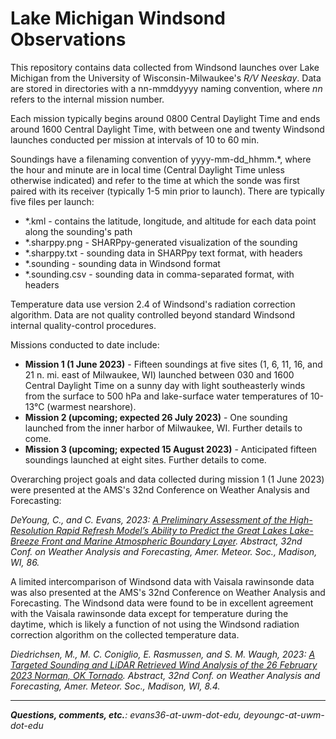 # Lake Michigan Windsond Observations
This repository contains data collected from Windsond launches over Lake Michigan from the University of Wisconsin-Milwaukee's <i>R/V Neeskay</i>. Data are stored in directories with a nn-mmddyyyy naming convention, where <i>nn</i> refers to the internal mission number.

Each mission typically begins around 0800 Central Daylight Time and ends around 1600 Central Daylight Time, with between one and twenty Windsond launches conducted per mission at intervals of 10 to 60 min.

Soundings have a filenaming convention of yyyy-mm-dd_hhmm.*, where the hour and minute are in local time (Central Daylight Time unless otherwise indicated) and refer to the time at which the sonde was first paired with its receiver (typically 1-5 min prior to launch). There are typically five files per launch:
<ul>
  <li>*.kml - contains the latitude, longitude, and altitude for each data point along the sounding's path</li>
  <li>*.sharppy.png - SHARPpy-generated visualization of the sounding</li>
  <li>*.sharppy.txt - sounding data in SHARPpy text format, with headers</li>
  <li>*.sounding - sounding data in Windsond format</li>
  <li>*.sounding.csv - sounding data in comma-separated format, with headers</li>
</ul>

Temperature data use version 2.4 of Windsond's radiation correction algorithm. Data are not quality controlled beyond standard Windsond internal quality-control procedures.

Missions conducted to date include:
<ul>
  <li><b>Mission 1 (1 June 2023)</b> - Fifteen soundings at five sites (1, 6, 11, 16, and 21 n. mi. east of Milwaukee, WI) launched between 030 and 1600 Central Daylight Time on a sunny day with light southeasterly winds from the surface to 500 hPa and lake-surface water temperatures of 10-13°C (warmest nearshore).</li>
  <li><b>Mission 2 (upcoming; expected 26 July 2023)</b> - One sounding launched from the inner harbor of Milwaukee, WI. Further details to come.
  <li><b>Mission 3 (upcoming; expected 15 August 2023)</b> - Anticipated fifteen soundings launched at eight sites. Further details to come.</li>
</ul>

Overarching project goals and data collected during mission 1 (1 June 2023) were presented at the AMS's 32nd Conference on Weather Analysis and Forecasting:

<p><i>DeYoung, C., and C. Evans, 2023: <a href="https://ams.confex.com/ams/WAFNWPMS/meetingapp.cgi/Paper/425215">A Preliminary Assessment of the High-Resolution Rapid Refresh Model’s Ability to Predict the Great Lakes Lake-Breeze Front and Marine Atmospheric Boundary Layer</a>. Abstract, 32nd Conf. on Weather Analysis and Forecasting, Amer. Meteor. Soc., Madison, WI, 86.</i>

A limited intercomparison of Windsond data with Vaisala rawinsonde data was also presented at the AMS's 32nd Conference on Weather Analysis and Forecasting. The Windsond data were found to be in excellent agreement with the Vaisala rawinsonde data except for temperature during the daytime, which is likely a function of not using the Windsond radiation correction algorithm on the collected temperature data.

<p><i>Diedrichsen, M., M. C. Coniglio, E. Rasmussen, and S. M. Waugh, 2023: <a href="https://ams.confex.com/ams/WAFNWPMS/meetingapp.cgi/Paper/425474">A Targeted Sounding and LiDAR Retrieved Wind Analysis of the 26 February 2023 Norman, OK Tornado</a>. Abstract, 32nd Conf. on Weather Analysis and Forecasting, Amer. Meteor. Soc., Madison, WI, 8.4.</i>

<hr>
<i><b>Questions, comments, etc.</b>: evans36-at-uwm-dot-edu, deyoungc-at-uwm-dot-edu</i>
